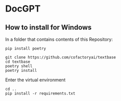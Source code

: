 # DocGPT


## How to install for Windows

In a folder that contains  contents of this Repository: 

```
pip install poetry
```

```
git clone https://github.com/cofactoryai/textbase
cd textbase
poetry shell
poetry install
```

Enter the virtual environment

``` 
cd ..
pip install -r requirements.txt
```

